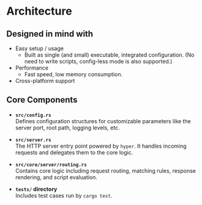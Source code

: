 # Architecture

## Designed in mind with

- Easy setup / usage
    - Built as single (and small) executable, integrated configuration. (No need to write scripts, config-less mode is also supported.)
- Performance
    - Fast speed, low memory consumption.
- Cross-platform support

## Core Components

- **`src/config.rs`**  
  Defines configuration structures for customizable parameters like the server port, root path, logging levels, etc.

- **`src/server.rs`**  
  The HTTP server entry point powered by `hyper`. It handles incoming requests and delegates them to the core logic.

- **`src/core/server/routing.rs`**  
  Contains core logic including request routing, matching rules, response rendering, and script evaluation.

- **`tests/` directory**  
  Includes test cases run by `cargo test`.
